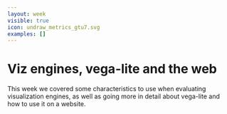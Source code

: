 ```yaml
---
layout: week
visible: true
icon: undraw_metrics_gtu7.svg
examples: []
---
```


# Viz engines, vega-lite and the web

This week we covered some characteristics to use when evaluating visualization engines, as well as going more in detail about vega-lite and how to use it on a website.
